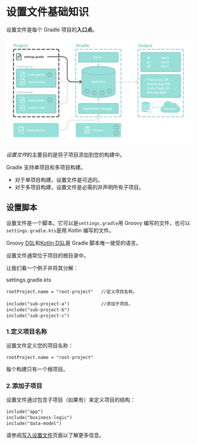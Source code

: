 # 设置文件基础知识

设置文件是每个 Gradle 项目的**入口点**。

![等级基础 3](./assets/gradle-basic-3.png)

*设置文件*的主要目的是将子项目添加到您的构建中。

Gradle 支持单项目和多项目构建。

- 对于单项目构建，设置文件是可选的。
- 对于多项目构建，设置文件是必需的并声明所有子项目。



## 设置脚本

设置文件是一个脚本。它可以是`settings.gradle`用 Groovy 编写的文件，也可以`settings.gradle.kts`是用 Kotlin 编写的文件。

Groovy [DSL](https://docs.gradle.org/8.5/dsl/index.html)和[Kotlin DSL](https://docs.gradle.org/8.5/kotlin-dsl/index.html)是 Gradle 脚本唯一接受的语言。

设置文件通常位于项目的根目录中。

让我们看一个例子并将其分解：

settings.gradle.kts

```
rootProject.name = "root-project"   //定义项目名称。

include("sub-project-a")            //添加子项目。
include("sub-project-b")
include("sub-project-c")
```



### 1.定义项目名称

设置文件定义您的项目名称：

```
rootProject.name = "root-project"
```

每个构建只有一个根项目。



### 2.添加子项目

设置文件通过包含子项目（如果有）来定义项目的结构：

```
include("app")
include("business-logic")
include("data-model")
```

请参阅[写入设置文件](https://docs.gradle.org/8.5/userguide/writing_settings_files.html#writing_settings_files)页面以了解更多信息。
